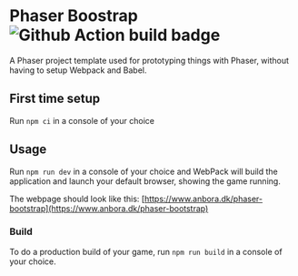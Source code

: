 # Phaser Boostrap ![Github Action build badge](https://github.com/Anras573/phaser-bootstrap/workflows/Build/badge.svg)

A Phaser project template used for prototyping things with Phaser, without having to setup Webpack and Babel.

## First time setup

Run `npm ci` in a console of your choice

## Usage

Run `npm run dev` in a console of your choice and WebPack will build the application and launch your default browser, showing the game running.

The webpage should look like this: [https://www.anbora.dk/phaser-bootstrap](https://www.anbora.dk/phaser-bootstrap)

### Build

To do a production build of your game, run `npm run build` in a console of your choice.

